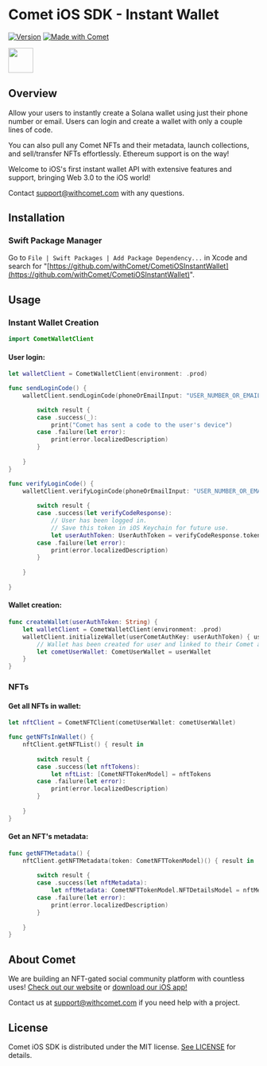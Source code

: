 # Comet iOS SDK - Instant Wallet

[![Version](https://img.shields.io/badge/Release-0.5.1-blue.svg)](https://github.com/withcomet/CometiOSInstantWallet/releases)
[![Made with Comet](https://img.shields.io/badge/Made%20with-Comet-%23d98a44.svg)](https://withcomet.com)

<p align="left">
  <img src="https://www.withcomet.com/comet.png" height="50" />
</p>

## Overview

Allow your users to instantly create a Solana wallet using just their phone number or email. Users can login and create a wallet with only a couple lines of code.

You can also pull any Comet NFTs and their metadata, launch collections, and sell/transfer NFTs effortlessly. Ethereum support is on the way! 

Welcome to iOS's first instant wallet API with extensive features and support, bringing Web 3.0 to the iOS world!

Contact support@withcomet.com with any questions.

## Installation

### Swift Package Manager

Go to `File | Swift Packages | Add Package Dependency...` in Xcode and search for "[https://github.com/withComet/CometiOSInstantWallet](https://github.com/withComet/CometiOSInstantWallet)".

## Usage

### Instant Wallet Creation

````swift
import CometWalletClient
````

#### User login:

````swift
let walletClient = CometWalletClient(environment: .prod)

func sendLoginCode() {
    walletClient.sendLoginCode(phoneOrEmailInput: "USER_NUMBER_OR_EMAIL") { result in

        switch result {
        case .success(_):
            print("Comet has sent a code to the user's device")
        case .failure(let error):
            print(error.localizedDescription)
        }
        
    }
}

func verifyLoginCode() {
    walletClient.verifyLoginCode(phoneOrEmailInput: "USER_NUMBER_OR_EMAIL", verificationCode: "CODE_SENT_TO_DEVICE") { result in
        
        switch result {
        case .success(let verifyCodeResponse):
            // User has been logged in.
            // Save this token in iOS Keychain for future use.
            let userAuthToken: UserAuthToken = verifyCodeResponse.token
        case .failure(let error):
            print(error.localizedDescription)
        }
        
    }
    
}
````

#### Wallet creation:

````swift
func createWallet(userAuthToken: String) {
    let walletClient = CometWalletClient(environment: .prod)
    walletClient.initializeWallet(userCometAuthKey: userAuthToken) { userWallet in
        // Wallet has been created for user and linked to their Comet account.
        let cometUserWallet: CometUserWallet = userWallet
    }
}
````

### NFTs

#### Get all NFTs in wallet:

````swift
let nftClient = CometNFTClient(cometUserWallet: cometUserWallet)

func getNFTsInWallet() {
    nftClient.getNFTList() { result in
        
        switch result {
        case .success(let nftTokens):
            let nftList: [CometNFTTokenModel] = nftTokens
        case .failure(let error):
            print(error.localizedDescription)
        }
        
    }
}
````

#### Get an NFT's metadata:

````swift
func getNFTMetadata() {
    nftClient.getNFTMetadata(token: CometNFTTokenModel)() { result in
        
        switch result {
        case .success(let nftMetadata):
            let nftMetadata: CometNFTTokenModel.NFTDetailsModel = nftMetadata
        case .failure(let error):
            print(error.localizedDescription)
        }
        
    }
}
````

## About Comet
We are building an NFT-gated social community platform with countless uses! [Check out our website](http://withcomet.com) or [download our iOS app!](https://testflight.apple.com/join/Cat8eIhd)

Contact us at support@withcomet.com if you need help with a project.

## License

Comet iOS SDK is distributed under the MIT license. [See LICENSE](./LICENSE.md) for details.
